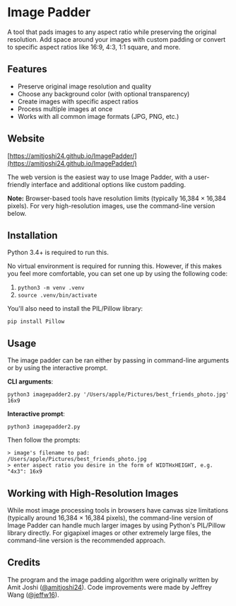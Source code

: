 # Image Padder
A tool that pads images to any aspect ratio while preserving the original resolution. Add space around your images with custom padding or convert to specific aspect ratios like 16:9, 4:3, 1:1 square, and more.

## Features

- Preserve original image resolution and quality
- Choose any background color (with optional transparency)
- Create images with specific aspect ratios
- Process multiple images at once
- Works with all common image formats (JPG, PNG, etc.)

## Website  
[https://amitjoshi24.github.io/ImagePadder/](https://amitjoshi24.github.io/ImagePadder/)  

The web version is the easiest way to use Image Padder, with a user-friendly interface and additional options like custom padding.

**Note:** Browser-based tools have resolution limits (typically 16,384 × 16,384 pixels). For very high-resolution images, use the command-line version below.

## Installation
Python 3.4+ is required to run this.

No virtual environment is required for running this. However, if this makes you feel more comfortable, you can set one up by using the following code:

1. `python3 -m venv .venv`
2. `source .venv/bin/activate`

You'll also need to install the PIL/Pillow library:

```
pip install Pillow
```

## Usage
The image padder can be ran either by passing in command-line arguments or by using the interactive prompt.

**CLI arguments**:
```
python3 imagepadder2.py '/Users/apple/Pictures/best_friends_photo.jpg' 16x9
```

**Interactive prompt**:
```
python3 imagepadder2.py
```

Then follow the prompts:
```
> image's filename to pad: /Users/apple/Pictures/best_friends_photo.jpg
> enter aspect ratio you desire in the form of WIDTHxHEIGHT, e.g. "4x3": 16x9
```

## Working with High-Resolution Images

While most image processing tools in browsers have canvas size limitations (typically around 16,384 × 16,384 pixels), the command-line version of Image Padder can handle much larger images by using Python's PIL/Pillow library directly. For gigapixel images or other extremely large files, the command-line version is the recommended approach.

## Credits

The program and the image padding algorithm were originally written by Amit Joshi ([@amitjoshi24](https://github.com/amitjoshi24)). Code improvements were made by Jeffrey Wang ([@jeffw16](https://github.com/jeffw16)).
